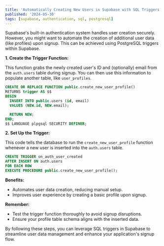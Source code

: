 ```yaml
---
title: 'Automatically Creating New Users in Supabase with SQL Triggers'
published: '2024-05-30'
tags: [supabase, authentication, sql, postgresql]
---
```


Supabase's built-in authentication system handles user creation securely. However, you might want to automate the creation of additional user data (like profiles) upon signup. This can be achieved using PostgreSQL triggers within Supabase.

**1. Create the Trigger Function:**

This function grabs the newly created user's ID and (optionally) email from the `auth.users` table during signup. You can then use this information to populate another table, like `user_profiles`.

```sql
CREATE OR REPLACE FUNCTION public.create_new_user_profile()
RETURNS trigger AS $$
BEGIN
  INSERT INTO public.users (id, email)
  VALUES (NEW.id, NEW.email);

  RETURN NEW;
END;
$$ LANGUAGE plpgsql SECURITY DEFINER;
```

**2. Set Up the Trigger:**

This code tells the database to run the `create_new_user_profile` function whenever a new user is inserted into the `auth.users` table.

```sql
CREATE TRIGGER on_auth_user_created
AFTER INSERT ON auth.users
FOR EACH ROW
EXECUTE PROCEDURE public.create_new_user_profile();
```

**Benefits:**

- Automates user data creation, reducing manual setup.
- Improves user experience by creating a basic profile upon signup.

**Remember:**

- Test the trigger function thoroughly to avoid signup disruptions.
- Ensure your profile table schema aligns with the inserted data.

By following these steps, you can leverage SQL triggers in Supabase to streamline user data management and enhance your application's signup flow.
